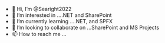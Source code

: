 - 👋 Hi, I’m @Searight2022
- 👀 I’m interested in ....NET and SharePoint
- 🌱 I’m currently learning ....NET, and SPFX
- 💞️ I’m looking to collaborate on ...SharePoint and MS Projects
- 📫 How to reach me ...

<!---
Searight2022/Searight2022 is a ✨ special ✨ repository because its `README.md` (this file) appears on your GitHub profile.
You can click the Preview link to take a look at your changes.
--->
